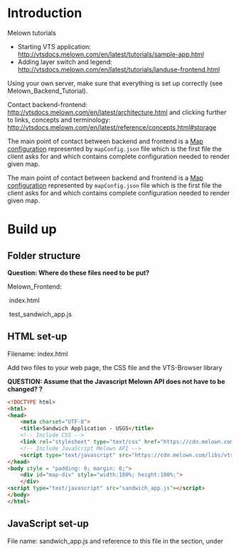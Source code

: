 # Introduction 

Melown tutorials

+ Starting VTS application: http://vtsdocs.melown.com/en/latest/tutorials/sample-app.html
+ Adding layer switch and legend: http://vtsdocs.melown.com/en/latest/tutorials/landuse-frontend.html


Using your own server, make sure that everything is set up correctly (see Melown_Backend_Tutorial).



Contact backend-frontend: http://vtsdocs.melown.com/en/latest/architecture.html and clicking further to links, concepts and terminology: http://vtsdocs.melown.com/en/latest/reference/concepts.html#storage

The main point of contact between backend and frontend is a [Map configuration](http://vtsdocs.melown.com/en/latest/reference/concepts.html#map-configuration) represented by `mapConfig.json` file which is the first file the client asks for and which contains complete configuration needed to render given map.

The main point of contact between backend and frontend is a [Map configuration](http://vtsdocs.melown.com/en/latest/reference/concepts.html#map-configuration) represented by `mapConfig.json` file which is the first file the client asks for and which contains complete configuration needed to render given map.





# Build up

## Folder structure

**Question: Where do these files need to be put?**

Melown_Frontend:

​	index.html

​	test_sandwich_app.js



## HTML set-up

Filename: index.html

Add two files to your web page, the CSS file and the VTS-Browser library

**QUESTION: Assume that the Javascript Melown API does not have to be changed? ?**

``` HTML
<!DOCTYPE html>
<html>
<head>
	<meta charset="UTF-8"> 
	<title>Sandwich Application - USGS</title>    
	<!-- Include CSS -->    
	<link rel="stylesheet" type="text/css" href="https://cdn.melown.com/libs/vtsjs/browser/v2/vts-browser.min.css"> 
	<!-- Include JavaScript Melown API -->    
	<script type="text/javascript" src="https://cdn.melown.com/libs/vtsjs/browser/v2/vts-browser.min.js"></script>
</head>
<body style = "padding: 0; margin: 0;">
    <div id="map-div" style="width:100%; height:100%;">
    </div>   
<script type="text/javascript" src="sandwich_app.js"></script>
</body>
</html>
```



## JavaScript set-up

File name: sandwich_app.js and reference to this file in the <body> section, under <script>

**QUESTION: What mapConfig.json should be used here? **

```javascript

/* Basic example with 3D map */
// create map in the html div with id 'map-div'    
// parameter 'map' sets path to the map which will be displayed    
// you can create your own map on melown.com

(function startDemo() {    
	var browser = vts.browser('map-div', {
        		map: 'https://cdn.melown.com/mario/store/melown2015/map-config/melown/VTS-Tutorial-map/mapConfig.json'
    });
})();

```





## CSS set-up

CSS file. Take the start CSS file from melown:https://cdn.melown.com/libs/vtsjs/browser/v2/vts-browser.min.css and add whatever you want to add to this (i.e. [Adding layer switch and legend]( http://vtsdocs.melown.com/en/latest/tutorials/landuse-frontend.html)) 

**QUESTION: is the above a correct assumption?**



File name: sandwich_style.css and reference to it in the HTML file in the <head> section 

``` css
<style>
        #map-div {
            width: 800px;
            height: 100%;
        }
        .switch-panel-div {
            position: absolute;
            right: 320px;
            bottom: 20px;
            background-color: #eee;
            padding: 10px 20px;
            border-radius: 5px;
            border: solid 1px #000;            
            width: 300px;
        }
```

